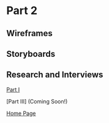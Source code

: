 # Part 2

## Wireframes

## Storyboards

## Research and Interviews


[Part I](/finalproject_part1.md)

[Part III] (Coming Soon!)

[Home Page](/README.md)
